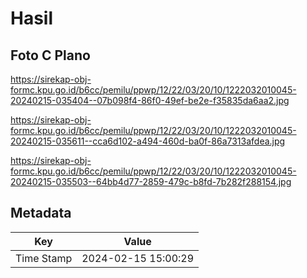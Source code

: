 # Hasil

## Foto C Plano

https://sirekap-obj-formc.kpu.go.id/b6cc/pemilu/ppwp/12/22/03/20/10/1222032010045-20240215-035404--07b098f4-86f0-49ef-be2e-f35835da6aa2.jpg

https://sirekap-obj-formc.kpu.go.id/b6cc/pemilu/ppwp/12/22/03/20/10/1222032010045-20240215-035611--cca6d102-a494-460d-ba0f-86a7313afdea.jpg

https://sirekap-obj-formc.kpu.go.id/b6cc/pemilu/ppwp/12/22/03/20/10/1222032010045-20240215-035503--64bb4d77-2859-479c-b8fd-7b282f288154.jpg


## Metadata

| Key        | Value               |
| ---------- | ------------------- |
| Time Stamp | 2024-02-15 15:00:29 |



